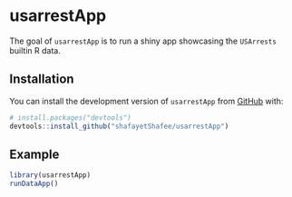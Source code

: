 
# usarrestApp

<!-- badges: start -->
<!-- badges: end -->

The goal of `usarrestApp` is to run a shiny app showcasing the `USArrests` builtin R data.

## Installation

You can install the development version of `usarrestApp` from [GitHub](https://github.com/) with:

``` r
# install.packages("devtools")
devtools::install_github("shafayetShafee/usarrestApp")
```

## Example

``` r
library(usarrestApp)
runDataApp()
```

